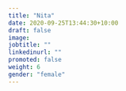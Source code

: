 ```yaml
---
title: "Nita"
date: 2020-09-25T13:44:30+10:00
draft: false
image: 
jobtitle: ""
linkedinurl: ""
promoted: false
weight: 6
gender: "female"
---
```

